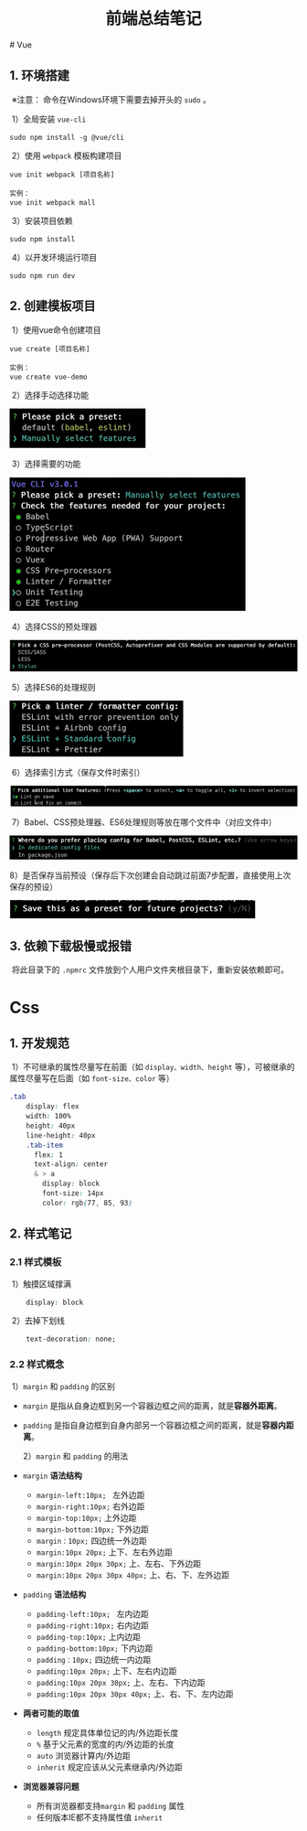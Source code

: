 <h1 style="font-weight:bold;"><center>前端总结笔记</center></h1>
# Vue

## 1. 环境搭建

​		※注意： 命令在Windows环境下需要去掉开头的 `sudo` 。

​		1）全局安装 `vue-cli` 

````shell
sudo npm install -g @vue/cli
````

​		2）使用 `webpack` 模板构建项目

````
vue init webpack [项目名称]

实例：
vue init webpack mall
````

​		3）安装项目依赖

````shell
sudo npm install
````

​		4）以开发环境运行项目

````shell
sudo npm run dev
````

## 2. 创建模板项目

​		1）使用vue命令创建项目

````
vue create [项目名称]

实例：
vue create vue-demo
````

​		2）选择手动选择功能

![1583304247130](assets/1583304247130.png)

​		3）选择需要的功能

![1583304224267](assets/1583304224267.png)

​		4）选择CSS的预处理器

![1583304274711](assets/1583304274711.png)

​		5）选择ES6的处理规则

![1583304304863](assets/1583304304863.png)

​		6）选择索引方式（保存文件时索引）

![1583304342200](assets/1583304342200.png)

​		7）Babel、CSS预处理器、ES6处理规则等放在哪个文件中（对应文件中）

![1583304414258](assets/1583304414258.png)

​		8）是否保存当前预设（保存后下次创建会自动跳过前面7步配置，直接使用上次保存的预设）

![1583304492576](assets/1583304492576.png)

## 3. 依赖下载极慢或报错

​		将此目录下的 `.npmrc` 文件放到个人用户文件夹根目录下，重新安装依赖即可。

# Css

## 1. 开发规范

​		1）不可继承的属性尽量写在前面（如 `display、width、height` 等），可被继承的属性尽量写在后面（如 `font-size、color` 等）

````css
.tab
    display: flex
    width: 100%
    height: 40px
    line-height: 40px
    .tab-item
      flex: 1
      text-align: center
      & > a
        display: block
        font-size: 14px
        color: rgb(77, 85, 93)
````

## 2. 样式笔记

### 2.1 样式模板

​		1）触摸区域撑满

````css
	display: block
````

​		2）去掉下划线

````css
	text-decoration: none;
````

### 2.2 样式概念

​		1）`margin` 和 `padding` 的区别

- `margin` 是指从自身边框到另一个容器边框之间的距离，就是**容器外距离**。

- `padding` 是指自身边框到自身内部另一个容器边框之间的距离，就是**容器内距离**。

  2）`margin` 和 `padding` 的用法

- `margin` **语法结构**
  - `margin-left:10px; ` 左外边距
  - `margin-right:10px;` 右外边距
  - `margin-top:10px;` 上外边距
  - `margin-bottom:10px;` 下外边距
  - `margin：10px;` 四边统一外边距
  - `margin:10px 20px;` 上下、左右外边距
  - `margin:10px 20px 30px;` 上、左右、下外边距
  - `margin:10px 20px 30px 40px;` 上、右、下、左外边距
- `padding` **语法结构**
  - `padding-left:10px; ` 左内边距
  - `padding-right:10px;` 右内边距
  - `padding-top:10px;` 上内边距
  - `padding-bottom:10px;` 下内边距
  - `padding：10px;` 四边统一内边距
  - `padding:10px 20px;` 上下、左右内边距
  - `padding:10px 20px 30px;` 上、左右、下内边距
  - `padding:10px 20px 30px 40px;` 上、右、下、左内边距
- **两者可能的取值**
  - `length` 规定具体单位记的内/外边距长度
  - `%`  基于父元素的宽度的内/外边距的长度
  - `auto`  浏览器计算内/外边距
  - `inherit` 规定应该从父元素继承内/外边距
- **浏览器兼容问题**
  - 所有浏览器都支持`margin` 和 `padding` 属性
  - 任何版本IE都不支持属性值 `inherit`

